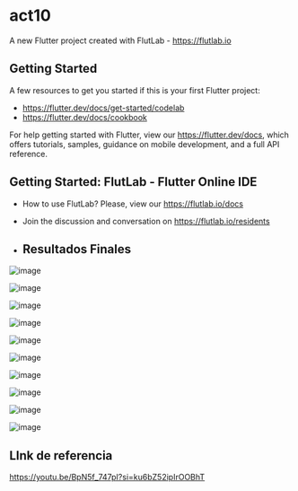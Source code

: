 # act10

A new Flutter project created with FlutLab - https://flutlab.io

## Getting Started

A few resources to get you started if this is your first Flutter project:

- https://flutter.dev/docs/get-started/codelab
- https://flutter.dev/docs/cookbook

For help getting started with Flutter, view our
https://flutter.dev/docs, which offers tutorials,
samples, guidance on mobile development, and a full API reference.

## Getting Started: FlutLab - Flutter Online IDE

- How to use FlutLab? Please, view our https://flutlab.io/docs
- Join the discussion and conversation on https://flutlab.io/residents

- ## Resultados Finales
![image](https://github.com/SUPaezRivas/act10-paez0524/assets/143548332/53a8c5ea-a5ff-4d0c-b229-d2bfe857252c)

![image](https://github.com/SUPaezRivas/act10-paez0524/assets/143548332/b4320359-31b3-47ad-aef3-c9c40e0cc2c7)

![image](https://github.com/SUPaezRivas/act10-paez0524/assets/143548332/d0dd86a3-4a63-4cc5-88af-64c665e04a39)

![image](https://github.com/SUPaezRivas/act10-paez0524/assets/143548332/094f0ec2-94d2-472d-84f6-7530cd2bcd22)

![image](https://github.com/SUPaezRivas/act10-paez0524/assets/143548332/90dbc956-3b9c-40ce-9261-fa1c02825ac7)

![image](https://github.com/SUPaezRivas/act10-paez0524/assets/143548332/4f5f8e39-ca2d-45b2-9b33-6b4243b944d4)

![image](https://github.com/SUPaezRivas/act10-paez0524/assets/143548332/72497e2d-9890-4ff6-a2d7-d006df45d778)

![image](https://github.com/SUPaezRivas/act10-paez0524/assets/143548332/3a6f8087-899f-4f35-8915-1a7f3917ba0a)

![image](https://github.com/SUPaezRivas/act10-paez0524/assets/143548332/8d384e10-4325-4842-91f4-b9a94ee4156b)

![image](https://github.com/SUPaezRivas/act10-paez0524/assets/143548332/787910c3-c2e5-4eba-9ace-ecf40f788dfa)










  ## LInk de referencia

https://youtu.be/BpN5f_747pI?si=ku6bZ52ipIrOOBhT


